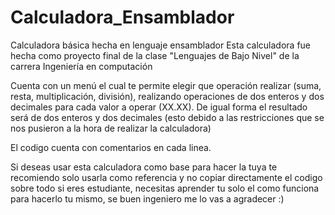 # Calculadora_Ensamblador
Calculadora básica hecha en lenguaje ensamblador
Esta calculadora fue hecha como proyecto final de la clase "Lenguajes de Bajo Nivel" de la carrera Ingeniería en computación

Cuenta con un menú el cual te permite elegir que operación realizar (suma, resta, multiplicación, división), realizando operaciones de dos enteros y dos decimales para cada valor a operar (XX.XX). De igual forma el resultado será de dos enteros y dos decimales (esto debido a las restricciones que se nos pusieron a la hora de realizar la calculadora)

El codigo cuenta con comentarios en cada linea.

Si deseas usar esta calculadora como base para hacer la tuya te recomiendo solo usarla como referencia y no copiar directamente el codigo sobre todo si eres estudiante, necesitas aprender tu solo el como funciona para hacerlo tu mismo, se buen ingeniero me lo vas a agradecer :)
